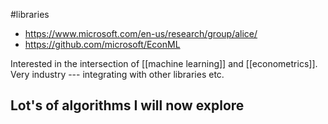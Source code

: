 #libraries

- https://www.microsoft.com/en-us/research/group/alice/
- https://github.com/microsoft/EconML

Interested in the intersection of [[machine learning]] and [[econometrics]]. Very industry --- integrating with other libraries etc.

Lot's of algorithms I will now explore
- 